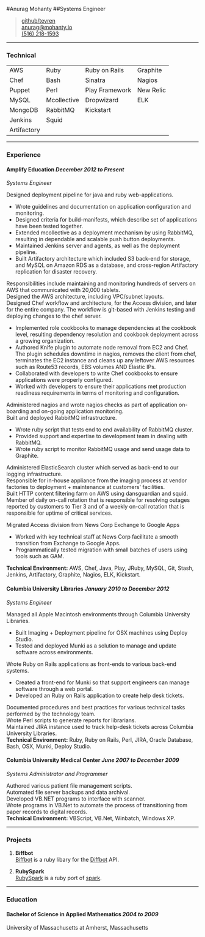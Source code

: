 #Anurag Mohanty
##Systems Engineer

> [github/tevren](http://github.com/tevren)</br>
> [anurag@mohanty.io](mailto:anurag@mohanty.io)</br>
> [(516) 218-1593](tel:+15162181593)</br>

-----
### Technical

|||||
|---|---|---|---|
| AWS| Ruby | Ruby on Rails | Graphite
| Chef| Bash|Sinatra | Nagios|
| Puppet | Perl|Play Framework | New Relic
| MySQL | Mcollective| Dropwizard | ELK
| MongoDB | RabbitMQ | Kickstart
| Jenkins | Squid
| Artifactory |

-----

### Experience

#### Amplify Education _December 2012 to Present_
*Systems Engineer*

Designed deployment pipeline for java and ruby web-applications.

- Wrote guidelines and documentation on application configuration and monitoring.
- Designed criteria for build-manifests, which describe set of applications have been tested together.
- Extended mcollective as a deployment mechanism by using RabbitMQ, resulting in dependable and scalable push button deployments.
- Maintained Jenkins server and agents, as well as the deployment pipeline.
- Built Artifactory architecture which included S3 back-end for storage, and MySQL on Amazon RDS as a database, and cross-region Artifactory replication for disaster recovery.

Responsibilities include maintaining and monitoring hundreds of servers on AWS that communicated with 20,000 tablets.</br>
Designed the AWS architecture, including VPC/subnet layouts.</br>
Designed Chef workflow and architecture, for the Access division, and later for the entire company. The workflow is git-based with Jenkins testing and deploying changes to the chef server.

- Implemented role cookbooks to manage dependencies at the cookbook level, resulting dependency resolution and cookbook deployment across a growing organization.
- Authored Knife plugin to automate node removal from EC2 and Chef. The plugin schedules downtime in nagios, removes the client from chef, terminates the EC2 instance and cleans up any leftover AWS resources such as Route53 records, EBS volumes AND Elastic IPs.
- Collaborated with developers to write Chef cookbooks to ensure applications were properly configured.
- Worked with developers to ensure their applications met production readiness requirements in terms of monitoring and configuration.

Administered nagios and wrote nagios checks as part of application on-boarding and on-going application monitoring.</br>
Built and deployed RabbitMQ infrastructure.

- Wrote ruby script that tests end to end availability of RabbitMQ cluster.
- Provided support and expertise to development team in dealing with RabbitMQ.
- Wrote ruby script to monitor RabbitMQ usage and send usage data to Graphite.

Administered ElasticSearch cluster which served as back-end to our logging infrastructure.</br>
Responsible for in-house appliance from the imaging process at vendor factories to deployment + maintenance at customers' facilities.</br>
Built HTTP content filtering farm on AWS using dansguardian and squid.</br>
Member of daily on-call rotation that is responsible for resolving outages reported by customers to Tier 3 and of a weekly on-call rotation that is responsible for uptime of critical services.

Migrated Access division from News Corp Exchange to Google Apps

- Worked with key technical staff at News Corp facilitate a smooth transition from Exchange to Google Apps.
- Programmatically tested migration with small batches of users using tools such as GAM. 

**Technical Environment:** AWS, Chef, Java, Play, JRuby, MySQL, Git, Stash, Jenkins, Artifactory, Graphite, Nagios, ELK, Kickstart.

#### Columbia University Libraries _January 2010 to December 2012_
*Systems Engineer*

Managed all Apple Macintosh environments through Columbia University Libraries.

- Built Imaging + Deployment pipeline for OSX machines using Deploy Studio.
- Tested and deployed Munki as a solution to manage and update software across environments.

Wrote Ruby on Rails applications as front-ends to various back-end systems.

- Created a front-end for Munki so that support engineers can manage software through a web portal.
- Developed an Ruby on Rails application to create help desk tickets. 

Documented procedures and best practices for various technical tasks performed by the technology team.</br>
Wrote Perl scripts to generate reports for librarians.</br>
Maintained JIRA instance used to track help-desk tickets across Columbia University Libraries.</br>
**Technical Environment:** Ruby, Ruby on Rails, Perl, JIRA, Oracle Database, Bash, OSX, Munki, Deploy Studio.</br>

#### Columbia University Medical Center _June 2007 to December 2009_
*Systems Administrator and Programmer*

Authored various patient file management scripts.</br>
Automated file server backups and data archival. </br>
Developed VB.NET programs to interface with scanner.</br>
Wrote programs in VB.Net to automate the process of transitioning from paper records to digital records.</br>
**Technical Environment:** VBScript, VB.Net, Winbatch, Windows XP.</br>

-----

### Projects

1. **Biffbot**</br>
  <a href=https://github.com/tevren/biffbot>Biffbot</a>
  is a ruby libary for the <a href=https://www.diffbot.com >Diffbot</a> API.

2. **RubySpark**</br>
  <a href=https://github.com/tevren/rubyspark>RubySpark</a>
  is a ruby port of <a href=http://zachholman.com/spark/>spark</a>.

-----

### Education

#### Bachelor of Science in Applied Mathematics _2004 to 2009_ </br>
  University of Massachusetts at Amherst, Massachusetts
